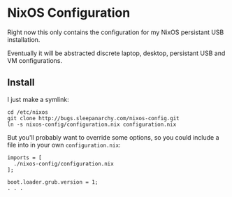 NixOS Configuration
====================

Right now this only contains the configuration for my NixOS persistant USB
installation.

Eventually it will be abstracted discrete laptop, desktop, persistant USB and
VM configurations.

Install
-------

I just make a symlink:

    cd /etc/nixos
    git clone http://bugs.sleepanarchy.com/nixos-config.git
    ln -s nixos-config/configuration.nix configuration.nix

But you'll probably want to override some options, so you could include a file
into in your own `configuration.nix`:

    imports = [
      ./nixos-config/configuration.nix
    ];

    boot.loader.grub.version = 1;
    . . .
